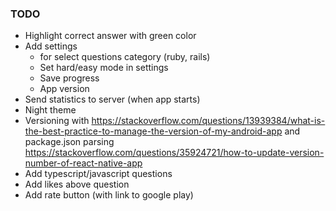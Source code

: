 ### TODO

- Highlight correct answer with green color
- Add settings 
  - for select questions category (ruby, rails)
  - Set hard/easy mode in settings
  - Save progress
  - App version
- Send statistics to server (when app starts)
- Night theme
- Versioning with https://stackoverflow.com/questions/13939384/what-is-the-best-practice-to-manage-the-version-of-my-android-app and package.json parsing https://stackoverflow.com/questions/35924721/how-to-update-version-number-of-react-native-app
- Add typescript/javascript questions
- Add likes above question
- Add rate button (with link to google play)